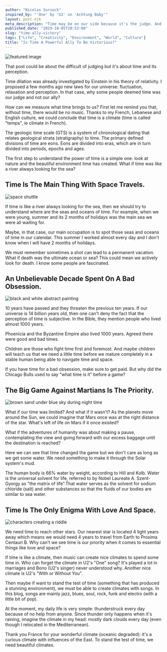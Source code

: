 ```yaml
---
author: "Nicolas Sursock"
inspired_by: "'One' by 'U2' on 'Achtung Baby'"
layout: post.njk
meta_description: "Time may be on our side because it's the judge. And if you're a judge you're always right even if you're wrong. Which is why it's complicated."
published_date: "2019-10-05T20:53:00"
slug: "time-ally-victory"
tags: ["Life", "Creativity", "Environment", "World", "Culture"]
title: "Is Time A Powerful Ally To Be Victorious?"
---
```


![featured image](https://images.unsplash.com/photo-1456574808786-d2ba7a6aa654?ixlib=rb-4.0.3&ixid=MnwxMjA3fDB8MHxwaG90by1wYWdlfHx8fGVufDB8fHx8&auto=format&fit=crop)

That post could be about the difficult of judging but it's about time and its perception.

Time dilation was already investigated by Einstein in his theory of relativity. I proposed a few months ago new laws for our universe: fluctuation, relaxation and perception. In that case, why some people deemed time was our judge and not our ally?

How can we measure what time brings to us? First let me remind you that, without time, there would be no music. Thanks to my French, Lebanese and English culture, we could conclude that time is a climate (time is called "temps", ie climate in French).

The geologic time scale (GTS) is a system of chronological dating that relates geological strata (stratigraphy) to time. The primary defined divisions of time are eons. Eons are divided into eras, which are in turn divided into periods, epochs and ages.

The first step to understand the power of time is a simple one: look at nature and the beautiful environment time has created. What if time was like a river always looking for the sea?

## Time Is The Main Thing With Space Travels.

![space shuttle](https://images.unsplash.com/photo-1518364538800-6bae3c2ea0f2?ixlib=rb-4.0.3&ixid=MnwxMjA3fDB8MHxwaG90by1wYWdlfHx8fGVufDB8fHx8&auto=format&fit=crop&q=80&w=800&h=600)

If time is like a river always looking for the sea, then we should try to understand where are the seas and oceans of time. For example, when we were young, summer and its 2 months of holidays was the main sea we were all waiting for.

Maybe, in that case, our main occupation is to spot those seas and oceans of time in our calendar. This summer I worked almost every day and I don't know when I will have 2 months of holidays.

We must remember sometimes a shot can lead to a permanent vacation. What if death was the ultimate ocean or sea? This could mean we actively look for death. I know some people are fascinated.

## An Unbelievable Decade Spent On A Bad Obsession.

![black and white abstract painting](https://images.unsplash.com/photo-1600518386501-de2bf1602f22?ixlib=rb-4.0.3&ixid=MnwxMjA3fDB8MHxwaG90by1wYWdlfHx8fGVufDB8fHx8&auto=format&fit=crop&q=80&w=800&h=600)

10 years have passed and they threaten the previous ten years. If our universe is 14 billion years old, then one can't deny the fact that the perception of time is subjective. In the Bible, they mention people who lived almost 1000 years.

Phoenicia and the Byzantine Empire also lived 1000 years. Agreed there were good and bad times.

Children are those who fight time first and foremost. And maybe children will teach us that we need a little time before we mature completely in a stable human being able to navigate time and space.

If you have time for a bad obsession, make sure to get paid. But why did the Chicago Bulls used to say "what time is it" before a game?

## The Big Game Against Martians Is The Priority.

![brown sand under blue sky during night time](https://images.unsplash.com/photo-1612892483236-52d32a0e0ac1?ixlib=rb-4.0.3&ixid=MnwxMjA3fDB8MHxwaG90by1wYWdlfHx8fGVufDB8fHx8&auto=format&fit=crop&q=80&w=800&h=600)

What if our time was limited? And what if it wasn't? As the planets move around the Sun, we could imagine that Mars once was at the right distance of the star. What's left of life on Mars if it once existed?

What if the adventures of humanity was about making a pause, contemplating the view and going forward with our excess baggage until the destination is reached?

Here we can see that time changed the game but we don't care as long as we get some water. We need something to make it through the Solar system's mud.

The human body is 66% water by weight, according to Hill and Kolb. Water is the universal solvent for life, referred to by Nobel Laureate A. Szent-Gyorgy as "the matrix of life".That water serves as the solvent for sodium chloride (salt) and other substances so that the fluids of our bodies are similar to sea water.

## Time Is The Only Enigma With Love And Space.

![characters creating a riddle](https://images.unsplash.com/photo-1664255431351-273fd79b2c1d?ixlib=rb-4.0.3&ixid=MnwxMjA3fDB8MHxwaG90by1wYWdlfHx8fGVufDB8fHx8&auto=format&fit=crop&q=80&w=800&h=600)

We need time to reach other stars. Our nearest star is located 4 light years away which means we would need 4 years to travel from Earth to Proxima Centauri B. Why can't we see time is our priority when it comes to essential things like love and space?

If time is like a climate, then music can create nice climates to spend some time in. Who can forget the climate in U2's "One" song? It's played a lot in marriages and Bono (U2's singer) never understood why. Another nice climate is U2's "With or Without You".

Then maybe if want to stand the test of time (something that has produced a stunning environment), we must be able to create climates with songs. In this blog, songs are mainly jazz, blues, soul, rock, funk and electro (with a little bit of pop).

At the moment, my daily life is very simple: thunderstruck every day because of no help from anyone. Since thunder only happens when it's raining, imagine the climate in my head: mostly dark clouds every day (even though I relocated in the Mediterranean).

Thank you France for your wonderful climate (oceanic degraded): it's a curious climate with influences of the East. To stand the test of time, we need beautiful climates. 